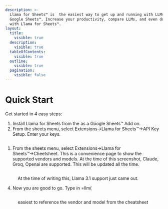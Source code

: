 ```yaml
---
description: >-
  Llama for Sheets™ is  the easiest way to get up and running with LLMs on
  Google Sheets™. Increase your productivity, compare LLMs, and even do RAG, all
  with Llama for Sheets™.
layout:
  title:
    visible: true
  description:
    visible: true
  tableOfContents:
    visible: true
  outline:
    visible: true
  pagination:
    visible: false
---
```


# Quick Start

Get started in 4 easy steps:

1. Install Llama for Sheets from the as a Google Sheets™ Add on.
2. From the sheets menu, select Extensions→Llama for Sheets™→API Key Setup. Enter your keys.

<figure><img src=".gitbook/assets/Screenshot-2024-08-02-at-10.43.56 AM.jpg" alt=""><figcaption></figcaption></figure>

1. From the sheets menu, select Extensions→Llama for Sheets™→Cheetsheet. This is a convenience page to show the supported vendors and models. At the time of this screenshot, Claude, Groq, Openai are supported. This will be updated all the time.

<figure><img src=".gitbook/assets/Screenshot 2024-07-26 at 9.44.43 PM.png" alt=""><figcaption><p>At the time of writing this, Llama 3.1 support just came out. </p></figcaption></figure>

4. Now you are good to go. Type in =llm(

<figure><img src=".gitbook/assets/Screenshot%202024-07-19%20at%203.11.59%E2%80%AFPM.png" alt=""><figcaption><p>easiest to reference the vendor and model from the cheatsheet</p></figcaption></figure>

